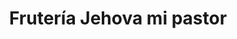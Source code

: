 ---
title: "Frutería Jehova mi pastor"
url: /puerto-la-cruz/fruteria-jehova-mi-pastor/
shop: Gemüse & Obst
---